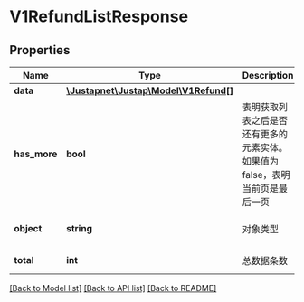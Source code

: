 # V1RefundListResponse

## Properties
Name | Type | Description | Notes
------------ | ------------- | ------------- | -------------
**data** | [**\Justapnet\Justap\Model\V1Refund[]**](V1Refund.md) |  | [optional] 
**has_more** | **bool** | 表明获取列表之后是否还有更多的元素实体。如果值为 false，表明当前页是最后一页 | [default to false]
**object** | **string** | 对象类型 | [default to 'Refund']
**total** | **int** | 总数据条数 | [default to 0]

[[Back to Model list]](../README.md#documentation-for-models) [[Back to API list]](../README.md#documentation-for-api-endpoints) [[Back to README]](../README.md)


